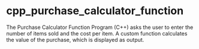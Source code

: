 # cpp_purchase_calculator_function
The Purchase Calculator Function Program (C++) asks the user to enter the number of items sold and the cost per item. A custom function calculates the value of the purchase, which is displayed as output.
